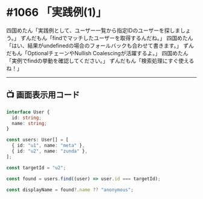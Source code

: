 # #1066 「実践例(1)」

四国めたん「実践例として、ユーザー一覧から指定IDのユーザーを探しましょう。」
ずんだもん「findでマッチしたユーザーを取得するんだね。」
四国めたん「はい、結果がundefinedの場合のフォールバックも合わせて書きます。」
ずんだもん「OptionalチェーンやNullish Coalescingが活躍するよ。」
四国めたん「実例でfindの挙動を確認してください。」
ずんだもん「検索処理にすぐ使えるね！」

---

## 📺 画面表示用コード

```typescript
interface User {
  id: string;
  name: string;
}

const users: User[] = [
  { id: "u1", name: "meta" },
  { id: "u2", name: "zunda" },
];

const targetId = "u2";

const found = users.find((user) => user.id === targetId);

const displayName = found?.name ?? "anonymous";
```
